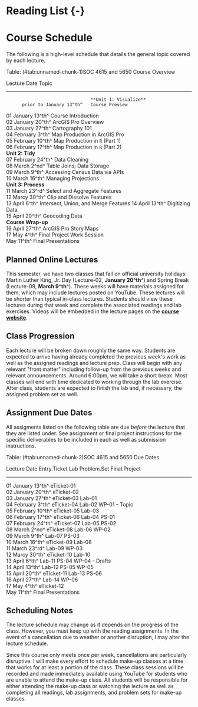 # Reading List {-}

# Course Schedule

The following is a high-level schedule that details the general topic covered by each lecture.


Table: (\#tab:unnamed-chunk-1)SOC 4615 and 5650 Course Overview

Lecture   Date                      Topic                                
--------  ------------------------  -------------------------------------
                                    **Unit 1: Visualize**                
          prior to January 13^th^   Course Preview                       
01        January 13^th^            Course Introduction                  
02        January 20^th^            ArcGIS Pro Overview                  
03        January 27^th^            Cartography 101                      
04        February 3^th^            Map Production in ArcGIS Pro         
05        February 10^th^           Map Production in `R` (Part 1)       
06        February 17^th^           Map Production in `R` (Part 2)       
                                    **Unit 2: Tidy**                     
07        February 24^th^           Data Cleaning                        
08        March 2^nd^               Table Joins; Data Storage            
09        March 9^th^               Accessing Census Data via APIs       
10        March 16^th^              Managing Projections                 
                                    **Unit 3: Process**                  
11        March 23^rd^              Select and Aggregate Features        
12        Marcy 30^th^              Clip and Dissolve Features           
13        April 6^th^               Intersect, Union, and Merge Features 
14        April 13^th^              Digitizing Data                      
15        April 20^th^              Geocoding Data                       
                                    **Course Wrap-up**                   
16        April 27^th^              ArcGIS Pro Story Maps                
17        May 4^th^                 Final Project Work Session           
          May 11^th^                Final Presentations                  

## Planned Online Lectures

This semester, we have two classes that fall on official university holidays: Martin Luther King, Jr. Day (Lecture-02, **January 20^th^**) and Spring Break (Lecture-09, **March 9^th^**). These weeks will have materials assigned for them, which may include lectures posted on YouTube. These lectures will be shorter than typical in-class lectures. Students should view these lectures during that week and complete the associated readings and lab exercises. Videos will be embedded in the lecture pages on the [**course website**](https://slu-soc5650.github.io/).

## Class Progression

Each lecture will be broken down roughly the same way. Students are expected to arrive having already completed the previous week's work as well as the assigned readings and lecture prep. Class will begin with any relevant "front matter" including follow-up from the previous weeks and relevant announcements. Around 6:00pm, we will take a short break. Most classes will end with time dedicated to working through the lab exercise. After class, students are expected to finish the lab and, if necessary, the assigned problem set as well.

## Assignment Due Dates
All assigments listed on the following table are due *before* the lecture that they are listed under. See assignment or final project instructions for the specific deliverables to be included in each as well as submission instructions.


Table: (\#tab:unnamed-chunk-2)SOC 4615 and 5650 Due Dates

Lecture   Date              Entry.Ticket   Lab      Problem.Set   Final.Project       
--------  ----------------  -------------  -------  ------------  --------------------
01        January 13^th^    eTicket-01                                                
02        January 20^th^    eTicket-02                                                
03        January 27^th^    eTicket-03     Lab-01                                     
04        February 3^th^    eTicket-04     Lab-02                 WP-01 - Topic       
05        February 10^th^   eTicket-05     Lab-03                                     
06        February 17^th^   eTicket-06     Lab-04   PS-01                             
07        February 24^th^   eTicket-07     Lab-05   PS-02                             
08        March 2^nd^       eTicket-08     Lab-06                 WP-02               
09        March 9^th^                      Lab-07   PS-03                             
10        March 16^th^      eTicket-09     Lab-08                                     
11        March 23^rd^                     Lab-09                 WP-03               
12        Marcy 30^th^      eTicket-10     Lab-10                                     
13        April 6^th^                      Lab-11   PS-04         WP-04 - Drafts      
14        April 13^th^                     Lab-12   PS-05         WP-05               
15        April 20^th^      eTicket-11     Lab-13   PS-06                             
16        April 27^th^                     Lab-14                 WP-06               
17        May 4^th^         eTicket-12                                                
          May 11^th^                                              Final Presentations 

## Scheduling Notes

The lecture schedule may change as it depends on the progress of the class. However, you must keep up with the reading assignments. In the event of a cancellation due to weather or another disruption, I may alter the lecture schedule.

Since this course only meets once per week, cancellations are particularly disruptive. I will make every effort to schedule make-up classes at a time that works for at least a portion of the class. These class sessions will be recorded and made immediately available using YouTube for students who are unable to attend the make-up class. All students will be responsible for either attending the make-up class or watching the lecture as well as completing all readings, lab assignments, and problem sets for make-up classes.
